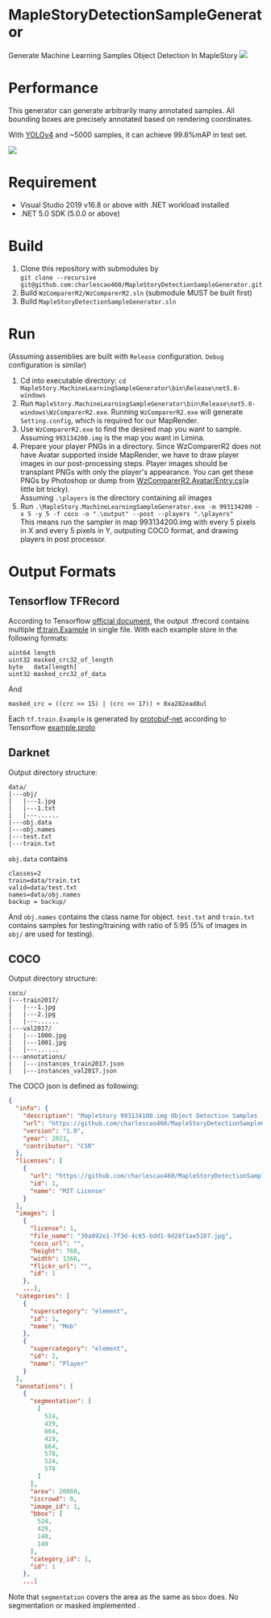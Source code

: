 # MapleStoryDetectionSampleGenerator
Generate Machine Learning Samples Object Detection In MapleStory
![](https://github.com/charlescao460/MapleStory_TFRecord_Preparer/blob/master/pictures/result.png)



# Performance
This generator can generate arbitrarily many annotated samples. All bounding boxes are precisely annotated based on rendering coordinates.

With [YOLOv4](https://github.com/AlexeyAB/darknet/blob/master/cfg/yolov4-custom.cfg) and ~5000 samples, it can achieve 99.8%mAP in test set.


![](https://github.com/charlescao460/MapleStoryDetectionSampleGenerator/blob/master/pictures/chart_yolov4-custom.png)

# Requirement
* Visual Studio 2019 v16.8 or above with .NET workload installed
* .NET 5.0 SDK (5.0.0 or above)

# Build
1. Clone this repository with submodules by </br> `git clone --recursive git@github.com:charlescao460/MapleStoryDetectionSampleGenerator.git`
2. Build `WzComparerR2/WzComparerR2.sln` (submodule MUST be built first)
3. Build `MapleStoryDetectionSampleGenerator.sln`

# Run
(Assuming assemblies are built with `Release` configuration. `Debug` configuration is similar)
1. Cd into executable directory: `cd MapleStory.MachineLearningSampleGenerator\bin\Release\net5.0-windows`
2. Run `MapleStory.MachineLearningSampleGenerator\bin\Release\net5.0-windows\WzComparerR2.exe`. Running `WzComparerR2.exe` will generate `Setting.config`, which is required for our MapRender.
3. Use `WzComparerR2.exe` to find the desired map you want to sample. Assuming `993134200.img` is the map you want in Limina.
4. Prepare your player PNGs in a directory. Since WzComparerR2 does not have Avatar supported inside MapRender, we have to draw player images in our post-processing steps. Player images should be transplant PNGs with only the player's appearance. You can get these PNGs by Photoshop or dump from [WzComparerR2.Avatar/Entry.cs](https://github.com/Kagamia/WzComparerR2/blob/master/WzComparerR2.Avatar/Entry.cs)(a little bit tricky). </br>Assuming `.\players` is the directory containing all images
5. Run ```.\MapleStory.MachineLearningSampleGenerator.exe -m 993134200 -x 5 -y 5 -f coco -o ".\output" --post --players ".\players"```</br>
This means run the sampler in map 993134200.img with every 5 pixels in X and every 5 pixels in Y, outputing COCO format, and drawing players in post processor. 

# Output Formats
## Tensorflow TFRecord
According to Tensorflow [official document](https://www.tensorflow.org/tutorials/load_data/tfrecord#tfrecords_format_details), the output .tfrecord contains multiple [tf.train.Example](https://www.tensorflow.org/api_docs/python/tf/train/Example) in single file. With each example store in the following formats:

```
uint64 length
uint32 masked_crc32_of_length
byte   data[length]
uint32 masked_crc32_of_data
```
And
```
masked_crc = ((crc >> 15) | (crc << 17)) + 0xa282ead8ul
```
Each `tf.train.Example` is generated by [protobuf-net](https://github.com/protobuf-net/protobuf-net) according to Tensorflow [example.proto](https://github.com/tensorflow/tensorflow/blob/master/tensorflow/core/example/example.proto)

## Darknet
Output directory structure:
```
data/
|---obj/
|   |---1.jpg
|   |---1.txt
|   |---......
|---obj.data
|---obj.names
|---test.txt
|---train.txt
```
`obj.data` contains 
```
classes=2
train=data/train.txt
valid=data/test.txt
names=data/obj.names
backup = backup/
```
And `obj.names` contains the class name for object. `test.txt` and `train.txt` contains samples for testing/training with ratio of 5:95 (5% of images in `obj/` are used for testing).

## COCO
Output directory structure:
```
coco/
|---train2017/
|   |---1.jpg
|   |---2.jpg
|   |---......
|---val2017/
|   |---1000.jpg
|   |---1001.jpg
|   |---......
|---annotations/
|   |---instances_train2017.json
|   |---instances_val2017.json
```
The COCO json is defined as following:
```json
{
  "info": {
    "description": "MapleStory 993134100.img Object Detection Samples - Training",
    "url": "https://github.com/charlescao460/MapleStoryDetectionSampleGenerator",
    "version": "1.0",
    "year": 2021,
    "contributor": "CSR"
  },
  "licenses": [
    {
      "url": "https://github.com/charlescao460/MapleStoryDetectionSampleGenerator/blob/master/LICENSE",
      "id": 1,
      "name": "MIT License"
    }
  ],
  "images": [
    {
      "license": 1,
      "file_name": "30a892e1-7f3d-4c65-bdd1-9d28f1ae5187.jpg",
      "coco_url": "",
      "height": 768,
      "width": 1366,
      "flickr_url": "",
      "id": 1
    },
    ...],
  "categories": [
    {
      "supercategory": "element",
      "id": 1,
      "name": "Mob"
    },
    {
      "supercategory": "element",
      "id": 2,
      "name": "Player"
    }
  ],
  "annotations": [
    {
      "segmentation": [
        [
          524,
          429,
          664,
          429,
          664,
          578,
          524,
          578
        ]
      ],
      "area": 20860,
      "iscrowd": 0,
      "image_id": 1,
      "bbox": [
        524,
        429,
        140,
        149
      ],
      "category_id": 1,
      "id": 1
    },
    ...]
```
Note that `segmentation` covers the area as the same as `bbox` does. No segmentation or masked implemented .
